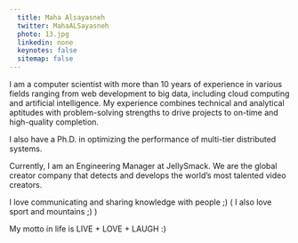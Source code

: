 ```yaml
---
  title: Maha Alsayasneh
  twitter: MahaALSayasneh
  photo: 13.jpg
  linkedin: none
  keynotes: false
  sitemap: false
---
```

I am a computer scientist with more than 10 years of experience in various fields ranging from web development to big data, including cloud computing and artificial intelligence. My experience combines technical and analytical aptitudes with problem-solving strengths to drive projects to on-time and high-quality completion.

I also have a Ph.D. in optimizing the performance of multi-tier distributed systems.

Currently, I am an Engineering Manager at JellySmack. We are the global creator company that detects and develops the world’s most talented video creators.

I love communicating and sharing knowledge with people ;) ( I also love sport and mountains ;) )

My motto in life is LIVE + LOVE + LAUGH :)
